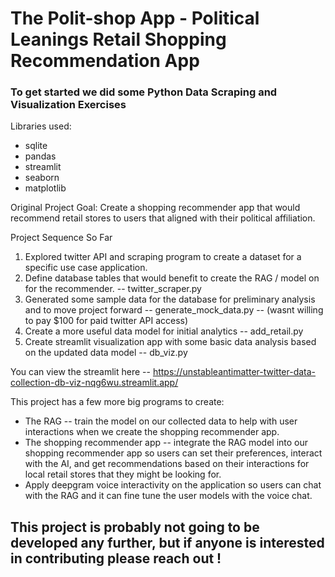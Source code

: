 # The Polit-shop App - Political Leanings Retail Shopping Recommendation App


### To get started we did some Python Data Scraping and Visualization Exercises

Libraries used:
- sqlite
- pandas
- streamlit
- seaborn
- matplotlib

Original Project Goal:
Create a shopping recommender app that would recommend retail stores to users that aligned with their political affiliation.

Project Sequence So Far
1.  Explored twitter API and scraping program to create a dataset for a specific use case application.
2.  Define database tables that would benefit to create the RAG / model on for the recommender.  -- twitter_scraper.py  
3.  Generated some sample data for the database for preliminary analysis and to move project forward -- generate_mock_data.py -- (wasnt willing to pay $100 for paid twitter API access)
4.  Create a more useful data model for initial analytics -- add_retail.py
5.  Create streamlit visualization app with some basic data analysis based on the updated data model -- db_viz.py

You can view the streamlit here -- https://unstableantimatter-twitter-data-collection-db-viz-nqg6wu.streamlit.app/

This project has a few more big programs to create:
- The RAG -- train the model on our collected data to help with user interactions when we create the shopping recommender app.
- The shopping recommender app -- integrate the RAG model into our shopping recommender app so users can set their preferences, interact with the AI, and get recommendations based on their interactions for local retail stores that they might be looking for.
- Apply deepgram voice interactivity on the application so users can chat with the RAG and it can fine tune the user models with the voice chat.

## This project is probably not going to be developed any further, but if anyone is interested in contributing please reach out !
